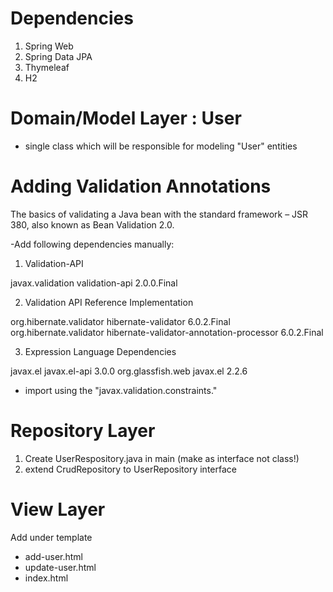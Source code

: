 # Dependencies
1. Spring Web
2. Spring Data JPA
3. Thymeleaf
4. H2

# Domain/Model Layer : User

- single class which will be responsible for modeling "User" entities

# Adding Validation Annotations
The basics of validating a Java bean with the standard framework – JSR 380, also known as Bean Validation 2.0.

-Add following dependencies manually:
1. Validation-API
<dependency>
    <groupId>javax.validation</groupId>
    <artifactId>validation-api</artifactId>
    <version>2.0.0.Final</version>
</dependency>

2. Validation API Reference Implementation
<dependency>
    <groupId>org.hibernate.validator</groupId>
    <artifactId>hibernate-validator</artifactId>
    <version>6.0.2.Final</version>
</dependency>
<dependency>
    <groupId>org.hibernate.validator</groupId>
    <artifactId>hibernate-validator-annotation-processor</artifactId>
    <version>6.0.2.Final</version>
</dependency>

3. Expression Language Dependencies
<dependency>
    <groupId>javax.el</groupId>
    <artifactId>javax.el-api</artifactId>
    <version>3.0.0</version>
</dependency>
<dependency>
    <groupId>org.glassfish.web</groupId>
    <artifactId>javax.el</artifactId>
    <version>2.2.6</version>
</dependency>

- import using the "javax.validation.constraints."

# Repository Layer
1. Create UserRespository.java in main (make as interface not class!)
2. extend CrudRepository to UserRepository interface

# View Layer
Add under template
- add-user.html
- update-user.html
- index.html